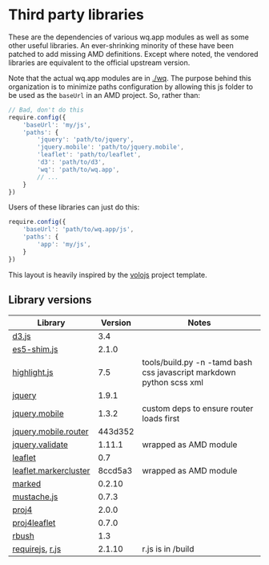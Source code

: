 Third party libraries
=====================

These are the dependencies of various wq.app modules as well as some other useful libraries.  An ever-shrinking minority of these have been patched to add missing AMD definitions.  Except where noted, the vendored libraries are equivalent to the official upstream version.

Note that the actual wq.app modules are in [./wq].  The purpose behind this organization is to minimize paths configuration by allowing this js folder to be used as the `baseUrl` in an AMD project.  So, rather than:

```javascript
// Bad, don't do this
require.config({
    'baseUrl': 'my/js',
    'paths': {
        'jquery': 'path/to/jquery',
        'jquery.mobile': 'path/to/jquery.mobile',
        'leaflet': 'path/to/leaflet',
        'd3': 'path/to/d3',
        'wq': 'path/to/wq.app',
        // ...
    }
})
```

Users of these libraries can just do this:

```javascript
require.config({
    'baseUrl': 'path/to/wq.app/js',
    'paths': {
        'app': 'my/js',
    }
})
```

This layout is heavily inspired by the [volojs] project template.

## Library versions

Library                 |  Version  |  Notes
------------------------| --------- | -------------------------------------------
[d3.js]                 |      3.4  |  
[es5-shim.js]           |    2.1.0  |  
[highlight.js]          |      7.5  |  tools/build.py -n -tamd bash css javascript markdown python scss xml
[jquery]                |    1.9.1  |  
[jquery.mobile]         |    1.3.2  |  custom deps to ensure router loads first
[jquery.mobile.router]  |  443d352  |  
[jquery.validate]       |   1.11.1  |  wrapped as AMD module
[leaflet]               |      0.7  |  
[leaflet.markercluster] |  8ccd5a3  |  wrapped as AMD module
[marked]                |   0.2.10  |  
[mustache.js]           |    0.7.3  |  
[proj4]                 |    2.0.0  |  
[proj4leaflet]          |    0.7.0  |  
[rbush]                 |      1.3  |
[requirejs], [r.js]     |   2.1.10  |  r.js is in /build

[./wq]:                   https://github.com/wq/wq.app/tree/master/js/wq
[volojs]:                http://volojs.org
[d3.js]:                 https://github.com/mbostock/d3
[es5-shim.js]:           https://github.com/kriskowal/es5-shim
[highlight.js]:          https://github.com/isagalaev/highlight.js
[jquery]:                https://github.com/jquery/jquery
[jquery.mobile]:         https://github.com/jquery/jquery-mobile
[jquery.mobile.router]:  https://github.com/azicchetti/jquerymobile-router
[jquery.validate]:       https://github.com/jzaefferer/jquery-validation
[leaflet]:               https://github.com/Leaflet/Leaflet
[leaflet.markercluster]: https://github.com/Leaflet/Leaflet.markercluster
[marked]:                https://github.com/chjj/marked
[mustache.js]:           https://github.com/janl/mustache.js
[proj4]:                 https://github.com/proj4js/proj4js
[proj4leaflet]:          https://github.com/kartena/Proj4Leaflet
[rbush]:                 https://github.com/mourner/rbush
[requirejs]:             https://github.com/jrburke/requirejs
[r.js]:                  https://github.com/jrburke/r.js
